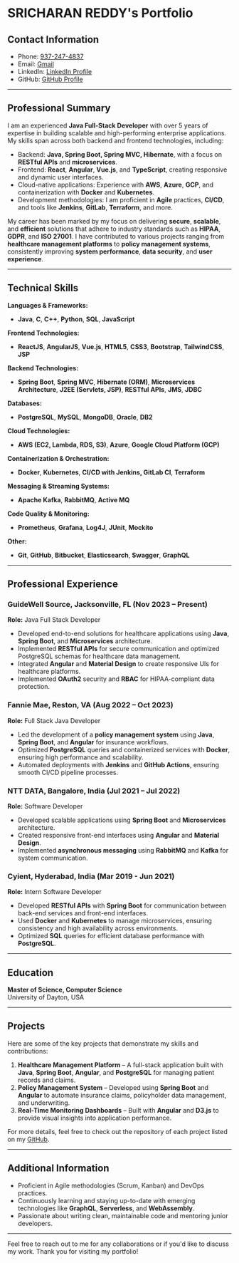# SRICHARAN REDDY's Portfolio

## Contact Information

- Phone: [937-247-4837](tel:+19372474837)
- Email: [Gmail](mailto:your-email@gmail.com)
- LinkedIn: [LinkedIn Profile](https://www.linkedin.com/in/your-profile)
- GitHub: [GitHub Profile](https://github.com/your-github)

---

## Professional Summary

I am an experienced **Java Full-Stack Developer** with over 5 years of expertise in building scalable and high-performing enterprise applications. My skills span across both backend and frontend technologies, including:

- Backend: **Java, Spring Boot, Spring MVC, Hibernate**, with a focus on **RESTful APIs** and **microservices**.
- Frontend: **React**, **Angular**, **Vue.js**, and **TypeScript**, creating responsive and dynamic user interfaces.
- Cloud-native applications: Experience with **AWS**, **Azure**, **GCP**, and containerization with **Docker** and **Kubernetes**.
- Development methodologies: I am proficient in **Agile** practices, **CI/CD**, and tools like **Jenkins**, **GitLab**, **Terraform**, and more.
  
My career has been marked by my focus on delivering **secure**, **scalable**, and **efficient** solutions that adhere to industry standards such as **HIPAA**, **GDPR**, and **ISO 27001**. I have contributed to various projects ranging from **healthcare management platforms** to **policy management systems**, consistently improving **system performance**, **data security**, and **user experience**.

---

## Technical Skills

**Languages & Frameworks:**  
- **Java**, **C**, **C++**, **Python**, **SQL**, **JavaScript**

**Frontend Technologies:**  
- **ReactJS**, **AngularJS**, **Vue.js**, **HTML5**, **CSS3**, **Bootstrap**, **TailwindCSS**, **JSP**

**Backend Technologies:**  
- **Spring Boot**, **Spring MVC**, **Hibernate (ORM)**, **Microservices Architecture**, **J2EE (Servlets, JSP)**, **RESTful APIs**, **JMS**, **JDBC**

**Databases:**  
- **PostgreSQL**, **MySQL**, **MongoDB**, **Oracle**, **DB2**

**Cloud Technologies:**  
- **AWS (EC2, Lambda, RDS, S3)**, **Azure**, **Google Cloud Platform (GCP)**

**Containerization & Orchestration:**  
- **Docker**, **Kubernetes**, **CI/CD with Jenkins, GitLab CI**, **Terraform**

**Messaging & Streaming Systems:**  
- **Apache Kafka**, **RabbitMQ**, **Active MQ**

**Code Quality & Monitoring:**  
- **Prometheus**, **Grafana**, **Log4J**, **JUnit**, **Mockito**

**Other:**  
- **Git**, **GitHub**, **Bitbucket**, **Elasticsearch**, **Swagger**, **GraphQL**

---

## Professional Experience

### GuideWell Source, Jacksonville, FL (Nov 2023 – Present)  
**Role:** Java Full Stack Developer

- Developed end-to-end solutions for healthcare applications using **Java**, **Spring Boot**, and **Microservices** architecture.
- Implemented **RESTful APIs** for secure communication and optimized PostgreSQL schemas for healthcare data management.
- Integrated **Angular** and **Material Design** to create responsive UIs for healthcare platforms.
- Implemented **OAuth2** security and **RBAC** for HIPAA-compliant data protection.

### Fannie Mae, Reston, VA (Aug 2022 – Oct 2023)  
**Role:** Full Stack Java Developer

- Led the development of a **policy management system** using **Java**, **Spring Boot**, and **Angular** for insurance workflows.
- Optimized **PostgreSQL** queries and containerized services with **Docker**, ensuring high performance and scalability.
- Automated deployments with **Jenkins** and **GitHub Actions**, ensuring smooth CI/CD pipeline processes.

### NTT DATA, Bangalore, India (Jul 2021 – Jul 2022)  
**Role:** Software Developer

- Developed scalable applications using **Spring Boot** and **Microservices** architecture.
- Created responsive front-end interfaces using **Angular** and **Material Design**.
- Implemented **asynchronous messaging** using **RabbitMQ** and **Kafka** for system communication.

### Cyient, Hyderabad, India (Mar 2019 - Jun 2021)  
**Role:** Intern Software Developer

- Developed **RESTful APIs** with **Spring Boot** for communication between back-end services and front-end interfaces.
- Used **Docker** and **Kubernetes** to manage microservices, ensuring consistency and high availability across environments.
- Optimized **SQL** queries for efficient database performance with **PostgreSQL**.

---

## Education

**Master of Science, Computer Science**  
University of Dayton, USA

---

## Projects

Here are some of the key projects that demonstrate my skills and contributions:

1. **Healthcare Management Platform** – A full-stack application built with **Java**, **Spring Boot**, **Angular**, and **PostgreSQL** for managing patient records and claims.
2. **Policy Management System** – Developed using **Spring Boot** and **Angular** to automate insurance claims, policyholder data management, and underwriting.
3. **Real-Time Monitoring Dashboards** – Built with **Angular** and **D3.js** to provide visual insights into application performance.

For more details, feel free to check out the repository of each project listed on my [GitHub](https://github.com/your-github).

---

## Additional Information

- Proficient in Agile methodologies (Scrum, Kanban) and DevOps practices.
- Continuously learning and staying up-to-date with emerging technologies like **GraphQL**, **Serverless**, and **WebAssembly**.
- Passionate about writing clean, maintainable code and mentoring junior developers.

---

Feel free to reach out to me for any collaborations or if you'd like to discuss my work. Thank you for visiting my portfolio!
